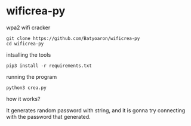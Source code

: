 # wificrea-py
wpa2 wifi cracker

    git clone https://github.com/Batyoaron/wificrea-py
    cd wificrea-py

intsalling the tools

    pip3 install -r requirements.txt
    
running the program

    python3 crea.py


how it works?

It generates random password with string, and it is gonna try connecting with the password that generated.
